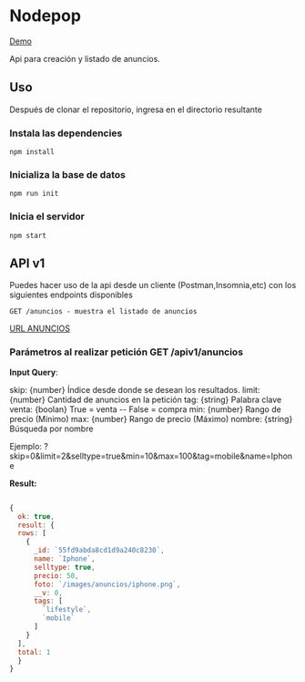 
# Nodepop

[Demo](/anuncios) 


Api para creación y listado de anuncios.

## Uso
Después de clonar el repositorio, ingresa en el directorio resultante

### Instala las dependencies


    npm install


### Inicializa la base de datos


    npm run init


### Inicia el servidor

    
    npm start


## API v1 

Puedes hacer uso de la api desde un cliente (Postman,Insomnia,etc) con los siguientes endpoints disponibles

    GET /anuncios - muestra el listado de anuncios

[URL ANUNCIOS](/apiv1/anuncios)

### Parámetros al realizar petición GET /apiv1/anuncios

**Input Query**:

skip: {number} Índice desde donde se desean los resultados.
limit: {number} Cantidad de anuncios en la petición
tag: {string} Palabra clave
venta: {boolan} True = venta -- False = compra
min: {number} Rango de precio (Mínimo)
max: {number} Rango de precio (Máximo)
nombre: {string} Búsqueda por nombre

Ejemplo: ?skip=0&limit=2&selltype=true&min=10&max=100&tag=mobile&name=Iphone

**Result:** 

```javascript

{
  ok: true,
  result: {
  rows: [
    {
      _id: `55fd9abda8cd1d9a240c8230`,
      name: `Iphone`,
      selltype: true,
      precio: 50,
      foto: `/images/anuncios/iphone.png`,
      __v: 0,
      tags: [
        `lifestyle`,
        `mobile`
      ]
    }
  ],
  total: 1
  }
}

```